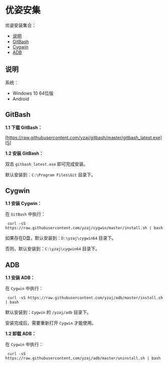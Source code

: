 ﻿# 优姿安集

优姿安装集合：

 - [说明][1]
 - [GitBash][2]
 - [Cygwin][3]
 - [ADB][4]

## 说明

系统：

 - Windows 10 64位版
 - Android

## GitBash

**1.1 下载 GitBash：**

[https://raw.githubusercontent.com/yzaj/gitbash/master/gitbash_latest.exe][5]

**1.2 安装 GitBash：**

双击 `gitbash_latest.exe` 即可完成安装。

默认安装到：`C:\Program Files\Git` 目录下。

## Cygwin

**1.1 安装 Cygwin：**

在 `GitBash` 中执行：

     curl -sS https://raw.githubusercontent.com/yzaj/cygwin/master/install.sh | bash

如果存在D盘，默认安装到：`D:\yzaj\cygwin64` 目录下。

否则，默认安装到：`C:\yzaj\cygwin64` 目录下。

## ADB

**1.1 安装 ADB：**

在 `Cygwin` 中执行：

     curl -sS https://raw.githubusercontent.com/yzaj/adb/master/install.sh | bash

默认安装到：`Cygwin` 的 `/yzaj/adb` 目录下。

安装完成后，需要重新打开 `Cygwin` 才能使用。

**1.2 卸载 ADB：**

在 `Cygwin` 中执行：

     curl -sS https://raw.githubusercontent.com/yzaj/adb/master/uninstall.sh | bash


  [1]: #%E8%AF%B4%E6%98%8E
  [2]: #gitbash
  [3]: #cygwin
  [4]: #adb
  [5]: https://raw.githubusercontent.com/yzaj/gitbash/master/gitbash_latest.exe